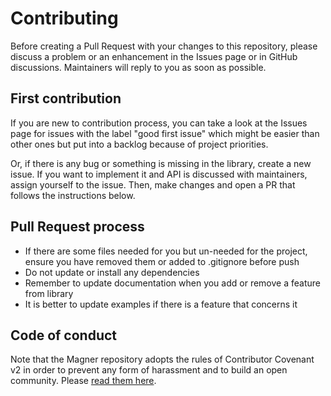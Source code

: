 # Contributing

Before creating a Pull Request with your changes to this repository, please discuss
a problem or an enhancement in the Issues page or in GitHub discussions. Maintainers will
reply to you as soon as possible.

## First contribution

If you are new to contribution process, you can take a look at the Issues page for issues with
the label "good first issue" which might be easier than other ones but put into a backlog
because of project priorities.

Or, if there is any bug or something is missing in the library, create a new issue. If you want to implement it
and API is discussed with maintainers, assign yourself to the issue. Then, make changes and open a PR that follows
the instructions below.

## Pull Request process

* If there are some files needed for you but un-needed for the project, ensure you have removed them or added to .gitignore before push
* Do not update or install any dependencies
* Remember to update documentation when you add or remove a feature from library
* It is better to update examples if there is a feature that concerns it

## Code of conduct

Note that the Magner repository adopts the rules of Contributor Covenant v2 in order
to prevent any form of harassment and to build an open community. Please [read them
here](./CODE_OF_CONDUCT.md).
